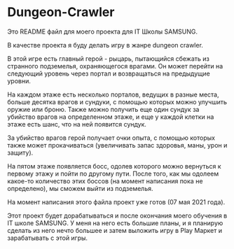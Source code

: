 # Dungeon-Crawler

Это README файл для моего проекта для IT Школы SAMSUNG. 

В качестве проекта я буду делать игру в жанре dungeon crawler.

В этой игре есть главный герой - рыцарь, пытающийся сбежать из странного подземелья, охраняющегося врагами. Он может перейти на следующий уровень через портал и возвращаться на предыдущие уровни.

На каждом этаже есть несколько порталов, ведущих в разные места, больше десятка врагов и сундуки, с помощью которых можно улучшить оружие или броню. Также можно получить еще один сундук за убийство врагов на определенном этаже, и еще у каждой клетки на этаже есть шанс, что на ней появится сундук.

За убийство врагов герой получает очки опыта, с помощью которых также может прокачиваться (увеличивать запас здоровья, маны, урон и защиту).

На пятом этаже появляется босс, одолев которого можно вернуться к первому этажу и пойти по другому пути. После того, как мы одолеем какое-то количество этих боссов (на момент написания пока не определено), мы сможем выйти из подземелья.

На момент написания этого файла проект уже готов (07 мая 2021 года).

Этот проект будет дорабатываться и после окончания моего обучения в IT школе SAMSUNG. У меня на него есть большие планы, и я планирую сделать из него нечто большее и затем выложить игру в Play Маркет и зарабатывать с этой игры.
